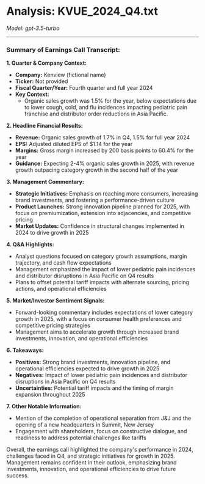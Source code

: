 # Analysis: KVUE_2024_Q4.txt

*Model: gpt-3.5-turbo*

---

### Summary of Earnings Call Transcript:

**1. Quarter & Company Context:**
- **Company:** Kenview (fictional name)
- **Ticker:** Not provided
- **Fiscal Quarter/Year:** Fourth quarter and full year 2024
- **Key Context:** 
  - Organic sales growth was 1.5% for the year, below expectations due to lower cough, cold, and flu incidences impacting pediatric pain franchise and distributor order reductions in Asia Pacific.

**2. Headline Financial Results:**
- **Revenue:** Organic sales growth of 1.7% in Q4, 1.5% for full year 2024
- **EPS:** Adjusted diluted EPS of $1.14 for the year
- **Margins:** Gross margin increased by 200 basis points to 60.4% for the year
- **Guidance:** Expecting 2-4% organic sales growth in 2025, with revenue growth outpacing category growth in the second half of the year

**3. Management Commentary:**
- **Strategic Initiatives:** Emphasis on reaching more consumers, increasing brand investments, and fostering a performance-driven culture
- **Product Launches:** Strong innovation pipeline planned for 2025, with focus on premiumization, extension into adjacencies, and competitive pricing
- **Market Updates:** Confidence in structural changes implemented in 2024 to drive growth in 2025

**4. Q&A Highlights:**
- Analyst questions focused on category growth assumptions, margin trajectory, and cash flow expectations
- Management emphasized the impact of lower pediatric pain incidences and distributor disruptions in Asia Pacific on Q4 results
- Plans to offset potential tariff impacts with alternate sourcing, pricing actions, and operational efficiencies

**5. Market/Investor Sentiment Signals:**
- Forward-looking commentary includes expectations of lower category growth in 2025, with a focus on consumer health preferences and competitive pricing strategies
- Management aims to accelerate growth through increased brand investments, innovation, and operational efficiencies

**6. Takeaways:**
- **Positives:** Strong brand investments, innovation pipeline, and operational efficiencies expected to drive growth in 2025
- **Negatives:** Impact of lower pediatric pain incidences and distributor disruptions in Asia Pacific on Q4 results
- **Uncertainties:** Potential tariff impacts and the timing of margin expansion throughout 2025

**7. Other Notable Information:**
- Mention of the completion of operational separation from J&J and the opening of a new headquarters in Summit, New Jersey
- Engagement with shareholders, focus on constructive dialogue, and readiness to address potential challenges like tariffs

Overall, the earnings call highlighted the company's performance in 2024, challenges faced in Q4, and strategic initiatives for growth in 2025. Management remains confident in their outlook, emphasizing brand investments, innovation, and operational efficiencies to drive future success.